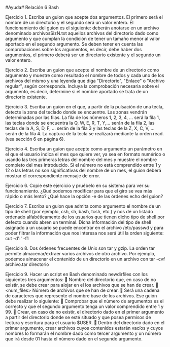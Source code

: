 ﻿#Ayuda#
Relación 6 Bash

Ejercicio 1. Escriba un guion que acepte dos argumentos. El primero será el nombre de un directorio y el segundo
será un valor entero. El funcionamiento del guion es el siguiente: deberán anotarse en un archivo denominado
archivosSizN.txt aquellos archivos del directorio dado como argumento y que cumplan la condición de tener
un tamaño menor al valor aportado en el segundo argumento. Se deben tener en cuenta las comprobaciones sobre
los argumentos, es decir, debe haber dos argumentos, el primero deberá ser un directorio existente y el segundo
un valor entero.

Ejercicio 2. Escriba un guion que acepte el nombre de un directorio como argumento y muestre como resultado el
nombre de todos y cada uno de los archivos del mismo y una leyenda que diga "Directorio", "Enlace" o "Archivo
regular", según corresponda. Incluya la comprobación necesaria sobre el argumento, es decir, determine si el
nombre aportado se trata de un directorio existente.

Ejercicio 3. Escriba un guion en el que, a partir de la pulsación de una tecla, detecte la zona del teclado donde se
encuentre. Las zonas vendrán determinadas por las filas. La fila de los números 1, 2, 3, 4, ... será la fila 1,
las teclas donde se encuentra la Q, W, E, R, T, Y,... serán de la fila 2, las teclas de la A, S, D, F, ...
serán de la fila 3 y las teclas de la Z, X, C, V, ... serán de la fila 4. La captura de la tecla se realizará
mediante la orden read. (vea sección 6 en página 6).

Ejercicio 4. Escriba un guion que acepte como argumento un parámetro en el que el usuario indica el mes que
quiere ver, ya sea en formato numérico o usando las tres primeras letras del nombre del mes y muestre el nombre
completo del mes introducido. Si el número no está comprendido entre 1 y 12 o las letras no son significativas del
nombre de un mes, el guion deberá mostrar el correspondiente mensaje de error.

Ejercicio 6. Copie este ejercicio y pruébelo en su sistema para ver su funcionamiento. ¿Qué podemos modificar
para que el giro se vea más rápido o más lento? ¿Qué hace la opción -e de las órdenes echo del guion?

Ejercicio 7. Escriba un guion que admita como argumento el nombre de un tipo de shell (por ejemplo, csh, sh,
bash, tcsh, etc.) y nos dé un listado ordenado alfabéticamente de los usuarios que tienen dicho tipo de shell por
defecto cuando abren un terminal. Dicha información del tipo de shell asignado a un usuario se puede encontrar en
el archivo /etc/passwd y para poder filtrar la información que nos interesa nos será útil la orden siguiente:
	cut -d':' -f1

Ejercicio 8. Dos órdenes frecuentes de Unix son tar y gzip. La orden tar permite almacenar/extraer varios
archivos de otro archivo. Por ejemplo, podemos almacenar el contenido de un directorio en un archivo con
	tar -cvf archivo.tar directorio

Ejercicio 9. Hacer un script en Bash denominado newdirfiles con los siguientes tres argumentos:
 <dirname> Nombre del directorio que, en caso de no existir, se debe crear para alojar en el los archivos
que se han de crear.
 <num_files> Número de archivos que se han de crear.
 <basefilename> Será una cadena de caracteres que represente el nombre base de los archivos.
Ese guión debe realizar lo siguiente:
 Comprobar que el número de argumentos es el correcto y que el segundo argumento tenga un valor
comprendido entre 1 y 99.
 Crear, en caso de no existir, el directorio dado en el primer argumento a partir del directorio donde se esté
situado y que posea permisos de lectura y escritura para el usuario $USER.
 Dentro del directorio dado en el primer argumento, crear archivos cuyos contenidos estarán vacíos y cuyos
nombres lo formarán el nombre dado como tercer argumento y un número que irá desde 01 hasta el número dado en el segundo argumento.